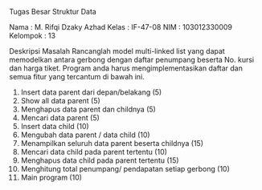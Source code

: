 Tugas Besar Struktur Data

Nama     : M. Rifqi Dzaky Azhad
Kelas    : IF-47-08
NIM      : 103012330009
Kelompok : 13

Deskripsi Masalah
Rancanglah model multi-linked list yang dapat memodelkan antara gerbong 
dengan daftar penumpang beserta No. kursi dan harga tiket. Program anda harus 
mengimplementasikan daftar dan semua fitur yang tercantum di bawah ini.
  1. Insert data parent dari depan/belakang (5) 
  2. Show all data parent (5)
  3. Menghapus data parent dan childnya (5) 
  4. Mencari data parent (5) 
  5. Insert data child (10) 
  6. Mengubah data parent / data child (10) 
  7. Menampilkan seluruh data parent beserta childnya (15) 
  8. Mencari data child pada parent tertentu (10)
  9. Menghapus data child pada parent tertentu (15)
  10. Menghitung total penumpang/ pendapatan setiap gerbong (10)
  11. Main program (10)
